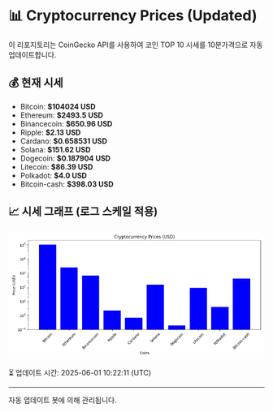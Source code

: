 
# 📊 Cryptocurrency Prices (Updated)

이 리포지토리는 CoinGecko API를 사용하여 코인 TOP 10 시세를 10분가격으로 자동 업데이트합니다.

## 💰 현재 시세
- Bitcoin: **$104024 USD**
- Ethereum: **$2493.5 USD**
- Binancecoin: **$650.96 USD**
- Ripple: **$2.13 USD**
- Cardano: **$0.658531 USD**
- Solana: **$151.62 USD**
- Dogecoin: **$0.187904 USD**
- Litecoin: **$86.39 USD**
- Polkadot: **$4.0 USD**
- Bitcoin-cash: **$398.03 USD**

## 📈 시세 그래프 (로그 스케일 적용)
![Crypto Prices](crypto_prices.png)

⏳ 업데이트 시간: 2025-06-01 10:22:11 (UTC)

---
자동 업데이트 봇에 의해 관리됩니다.
